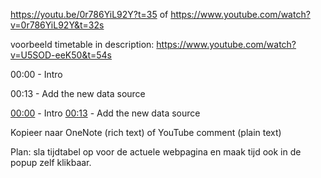 
https://youtu.be/0r786YiL92Y?t=35
of
https://www.youtube.com/watch?v=0r786YiL92Y&t=32s

voorbeeld timetable in description:
https://www.youtube.com/watch?v=U5SOD-eeK50&t=54s

00:00 - Intro

00:13 - Add the new data source

<a class="yt-simple-endpoint style-scope yt-formatted-string" spellcheck="false" href="/watch?v=U5SOD-eeK50&amp;t=0s"
dir="auto">00:00</a>
<span dir="auto" class="style-scope yt-formatted-string"> - Intro
</span>
<a class="yt-simple-endpoint style-scope yt-formatted-string" spellcheck="false" href="/watch?v=U5SOD-eeK50&amp;t=13s"
dir="auto">00:13</a>
<span dir="auto" class="style-scope yt-formatted-string"> - Add the new data source
</span>


Kopieer naar OneNote (rich text) of YouTube comment (plain text)

Plan: sla tijdtabel op voor de actuele webpagina en maak tijd ook in de popup zelf klikbaar.
